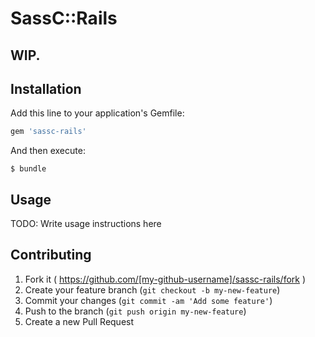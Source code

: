 # SassC::Rails

## WIP.

## Installation

Add this line to your application's Gemfile:

```ruby
gem 'sassc-rails'
```

And then execute:

    $ bundle


## Usage

TODO: Write usage instructions here

## Contributing

1. Fork it ( https://github.com/[my-github-username]/sassc-rails/fork )
2. Create your feature branch (`git checkout -b my-new-feature`)
3. Commit your changes (`git commit -am 'Add some feature'`)
4. Push to the branch (`git push origin my-new-feature`)
5. Create a new Pull Request
